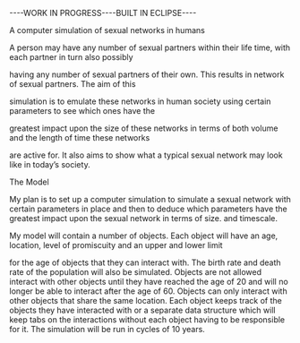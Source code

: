 

----WORK IN PROGRESS----BUILT IN ECLIPSE----

A computer simulation of sexual networks in humans

A person may have any number of sexual partners within their life time, with each partner in turn also possibly 

having any number of sexual partners of their own. This results in network of sexual partners. The aim of this 

simulation is to emulate these networks in human society using certain parameters to see which ones have the 

greatest impact upon the size of these networks in terms of both volume and the length of time these networks 

are active for. It also aims to show what a typical sexual network may look like in today’s society.

The Model

My plan is to set up a computer simulation to simulate a sexual network with certain parameters in place and then
to deduce which parameters have the greatest impact upon the sexual network in terms of size. and timescale. 

My model will contain a number of objects. Each object will have an age, location, level  of promiscuity and an upper and lower limit 

for the age of objects that they can interact with. The birth rate and death rate of the 
population will also be simulated. Objects are not allowed interact with other objects 
until they have reached the age of 20 and will no longer be able to interact after the 
age of 60. Objects can only interact with other objects that share the same location. 
Each object keeps track of the objects they have interacted with or a separate 
data structure which will keep tabs on the interactions without each object having to 
be responsible for it. The simulation will be run in cycles of 10 years.
